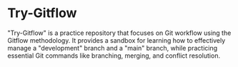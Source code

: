 # Try-Gitflow
"Try-Gitflow" is a practice repository that focuses on Git workflow using the Gitflow methodology. It provides a sandbox for learning how to effectively manage a "development" branch and a "main" branch, while practicing essential Git commands like branching, merging, and conflict resolution.
